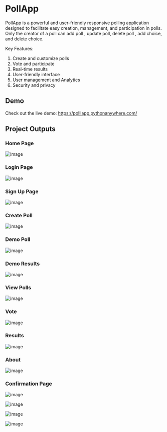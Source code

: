 # PollApp
PollApp is a powerful and user-friendly responsive polling application designed to facilitate easy creation, management, and participation in polls. Only the creator of a poll can add poll , update poll, delete poll , add choice,  and delete choice.

Key Features:
1) Create and customize polls
2) Vote and participate
3) Real-time results
4) User-friendly interface
5) User management and Analytics
6) Security and privacy

## Demo
Check out the live demo: https://polllapp.pythonanywhere.com/

## Project Outputs

### Home Page
![image](https://github.com/pranavambadkar/PollApp/assets/125912673/51b2fb81-d7c4-464e-a486-94f14e7b203e)

### Login Page
![image](https://github.com/pranavambadkar/PollApp/assets/125912673/ad59e5ec-f5ef-4913-bc9c-4360a394f291)

### Sign Up Page
![image](https://github.com/pranavambadkar/PollApp/assets/125912673/1732e8c1-fe02-44f1-b33b-9ad7ca6db7d4)

### Create Poll
![image](https://github.com/pranavambadkar/PollApp/assets/125912673/536ed76c-d768-490f-a726-024c1ba10ece)

### Demo Poll
![image](https://github.com/pranavambadkar/PollApp/assets/125912673/9117a14a-119c-4b21-9ff7-35253909e0fc)

### Demo Results
![image](https://github.com/pranavambadkar/PollApp/assets/125912673/9b6ee2a2-4497-4435-9e18-353776ee5dd7)

### View Polls
![image](https://github.com/pranavambadkar/PollApp/assets/125912673/83794719-ad52-4f88-8cbe-881221e9f1e7)

### Vote
![image](https://github.com/pranavambadkar/PollApp/assets/125912673/120af464-e081-481f-bb15-ee15e1ce522f)

### Results
![image](https://github.com/pranavambadkar/PollApp/assets/125912673/bf7ba7b6-98e7-4ac7-942b-43d4abe09d05)

### About
![image](https://github.com/pranavambadkar/PollApp/assets/125912673/7a89626f-6be3-4959-a61f-32f4cdf0e064)

### Confirmation Page
![image](https://github.com/pranavambadkar/PollApp/assets/125912673/03c3c821-1352-40be-a62d-b095dc7e3fcd)

![image](https://github.com/pranavambadkar/PollApp/assets/125912673/80857136-b249-4c9f-9f33-f8c6c49e83ee)

![image](https://github.com/pranavambadkar/PollApp/assets/125912673/1846b5ca-d0dc-45a5-8073-ee8359acb272)

![image](https://github.com/pranavambadkar/PollApp/assets/125912673/4a36202a-d5f6-44e5-a9e1-62d0835367b5)
